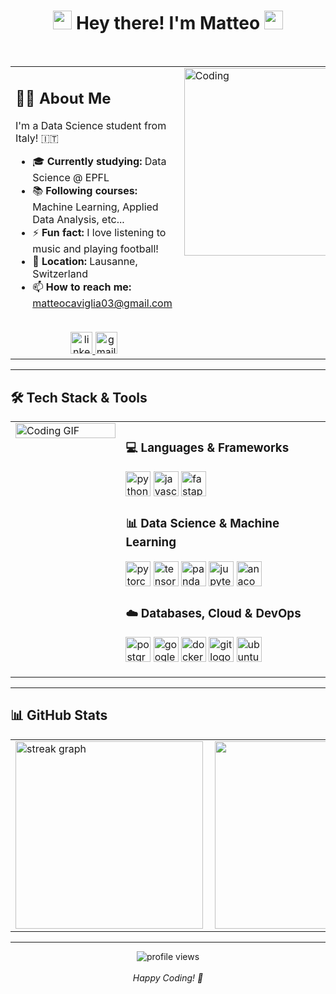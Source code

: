 <h1 align="center">
<img src="https://media.giphy.com/media/hvRJCLFzcasrR4ia7z/giphy.gif" width="30px"/>
Hey there! I'm Matteo
<img src="https://media.giphy.com/media/hvRJCLFzcasrR4ia7z/giphy.gif" width="30px"/>
</h1>

<br>

<table>
<tr>
<td valign="top" width="65%">

## 👨‍💻 About Me

I'm a Data Science student from Italy! 🇮🇹

- 🎓 **Currently studying:** Data Science @ EPFL
- 📚 **Following courses:** Machine Learning, Applied Data Analysis, etc...
- ⚡ **Fun fact:** I love listening to music and playing football!
- 📍 **Location:** Lausanne, Switzerland
- 📫 **How to reach me:** matteocaviglia03@gmail.com

<br/>

<div align="center">
  <a href="https://www.linkedin.com/in/matteocaviglia" target="_blank">
    <img src="https://img.shields.io/static/v1?message=LinkedIn&logo=linkedin&label=&color=0077B5&logoColor=white&labelColor=&style=for-the-badge" height="35" alt="linkedin logo"  />
  </a>
  <a href="mailto:matteocaviglia03@gmail.com">
    <img src="https://img.shields.io/static/v1?message=Gmail&logo=gmail&label=&color=D14836&logoColor=white&labelColor=&style=for-the-badge" height="35" alt="gmail logo"  />
  </a>
</div>

</td>
<td valign="top" width="35%">

<img align="right" valign="center" alt="Coding" height="300" src="https://media.giphy.com/media/v1.Y2lkPTc5MGI3NjExMG5yeWdkYjJpZzB4dTN6a2dsbHQyNm5xa2trYjN1NWZldmhzdnI0MiZlcD12MV9naWZzX3NlYXJjaCZjdD1n/mjNWtarb5jQtvIy507/giphy.gif">

</td>
</tr>
</table>

---

## 🛠️ Tech Stack & Tools

<table>
<tr>
<td valign="top" width="35%">
  <img src="https://media.giphy.com/media/v1.Y2lkPWVjZjA1ZTQ3Y3I3Y3Z4dmNwdnlnbHZmYWZ0Ynh0c2Y5aDVoaW1za2VtaXYyM3U2dyZlcD12MV9naWZzX3NlYXJjaCZjdD1n/XQiJigZpYQ9dKrrEbv/giphy.gif" alt="Coding GIF" width="100%">
</td>
<td valign="top" width="65%">

### 💻 Languages & Frameworks
<p align="left">
  <img src="https://img.shields.io/badge/Python-3776AB?logo=python&logoColor=white&style=for-the-badge" height="40" alt="python logo" />
  <img src="https://img.shields.io/badge/JavaScript-F7DF1E?logo=javascript&logoColor=black&style=for-the-badge" height="40" alt="javascript logo" />
  <img src="https://img.shields.io/badge/FastAPI-009688?logo=fastapi&logoColor=white&style=for-the-badge" height="40" alt="fastapi logo" />
</p>

### 📊 Data Science & Machine Learning
<p align="left">
  <img src="https://img.shields.io/badge/PyTorch-EE4C2C?logo=pytorch&logoColor=white&style=for-the-badge" height="40" alt="pytorch logo" />
  <img src="https://img.shields.io/badge/TensorFlow-FF6F00?logo=tensorflow&logoColor=black&style=for-the-badge" height="40" alt="tensorflow logo" />
  <img src="https://img.shields.io/badge/pandas-150458?logo=pandas&logoColor=white&style=for-the-badge" height="40" alt="pandas logo" />
  <img src="https://img.shields.io/badge/Jupyter-F37626?logo=jupyter&logoColor=black&style=for-the-badge" height="40" alt="jupyter logo" />
  <img src="https://img.shields.io/badge/Anaconda-44A833?logo=anaconda&logoColor=white&style=for-the-badge" height="40" alt="anaconda logo" />
</p>

### ☁️ Databases, Cloud & DevOps
<p align="left">
  <img src="https://img.shields.io/badge/PostgreSQL-4169E1?logo=postgresql&logoColor=white&style=for-the-badge" height="40" alt="postgresql logo" />
  <img src="https://img.shields.io/badge/Google_Cloud-4285F4?logo=googlecloud&logoColor=white&style=for-the-badge" height="40" alt="googlecloud logo" />
  <img src="https://img.shields.io/badge/Docker-2496ED?logo=docker&logoColor=white&style=for-the-badge" height="40" alt="docker logo" />
  <img src="https://img.shields.io/badge/Git-F05032?logo=git&logoColor=white&style=for-the-badge" height="40" alt="git logo" />
  <img src="https://img.shields.io/badge/Ubuntu-E95420?logo=ubuntu&logoColor=white&style=for-the-badge" height="40" alt="ubuntu logo" />
</p>

</td>
</tr>
</table>

---

## 📊 GitHub Stats

<table align="center">
<tr>
<td valign="top" width="60%">

<img src="https://streak-stats.demolab.com?user=22cav&locale=en&mode=daily&theme=dark&hide_border=false&border_radius=5&order=3" height="300" alt="streak graph" />

</td>
<td valign="center" width="40%">

<img align="right" src="https://media.giphy.com/media/TumMwMkCpTPptXh6A2/giphy.gif" height="300" />

</td>
</tr>
</table>

---

<div align="center">
  <img src="https://komarev.com/ghpvc/?username=22cav&label=Profile%20views&color=0e75b6&style=flat" alt="profile views" />
  <br><br>
  <i>Happy Coding! 🚀</i>
</div>
